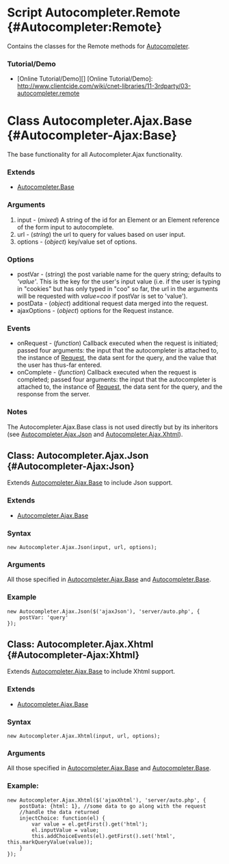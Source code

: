 Script Autocompleter.Remote {#Autocompleter:Remote}
================================================

Contains the classes for the Remote methods for [Autocompleter][].

### Tutorial/Demo

* [Online Tutorial/Demo][]
[Online Tutorial/Demo]: http://www.clientcide.com/wiki/cnet-libraries/11-3rdparty/03-autocompleter.remote

Class Autocompleter.Ajax.Base {#Autocompleter-Ajax:Base}
========================================================

The base functionality for all Autocompleter.Ajax functionality.

### Extends

* [Autocompleter.Base][]

### Arguments

1. input - (*mixed*) A string of the id for an Element or an Element reference of the form input to autocomplete.
2. url - (*string*) the url to query for values based on user input.
3. options - (*object*) key/value set of options.

### Options

* postVar - (*string*) the post variable name for the query string; defaults to *'value'*. This is the key for the user's input value (i.e. if the user is typing in "cookies" but has only typed in "coo" so far, the url in the arguments will be requested with *value=coo* if postVar is set to 'value').
* postData - (*object*) additional request data merged into the request.
* ajaxOptions - (*object*) options for the Request instance.

### Events

* onRequest - (*function*) Callback executed when the request is initiated; passed four arguments: the input that the autocompleter is attached to, the instance of [Request][], the data sent for the query, and the value that the user has thus-far entered.
* onComplete - (*function*) Callback executed when the request is completed; passed four arguments: the input that the autocompleter is attached to, the instance of [Request][], the data sent for the query, and the response from the server.

### Notes

The Autocompleter.Ajax.Base class is not used directly but by its inheritors (see 
[Autocompleter.Ajax.Json][] and [Autocompleter.Ajax.Xhtml][]).

Class: Autocompleter.Ajax.Json {#Autocompleter-Ajax:Json}
---------------------------------------------------------
Extends [Autocompleter.Ajax.Base][] to include Json support.

### Extends

* [Autocompleter.Ajax.Base][]

### Syntax

	new Autocompleter.Ajax.Json(input, url, options);

### Arguments

All those specified in [Autocompleter.Ajax.Base][] and [Autocompleter.Base][].

### Example

	new Autocompleter.Ajax.Json($('ajaxJson'), 'server/auto.php', {
		postVar: 'query'
	});

Class: Autocompleter.Ajax.Xhtml {#Autocompleter-Ajax:Xhtml}
-----------------------------------------------------------

Extends [Autocompleter.Ajax.Base][] to include Xhtml support.

### Extends

* [Autocompleter.Ajax.Base][]

### Syntax

	new Autocompleter.Ajax.Xhtml(input, url, options);

### Arguments

All those specified in [Autocompleter.Ajax.Base][] and [Autocompleter.Base][].

### Example:

	new Autocompleter.Ajax.Xhtml($('ajaxXhtml'), 'server/auto.php', {
		postData: {html: 1}, //some data to go along with the request
		//handle the data returned
		injectChoice: function(el) {
			var value = el.getFirst().get('html');
			el.inputValue = value;
			this.addChoiceEvents(el).getFirst().set('html', this.markQueryValue(value));
		}
	});

[Autocompleter.Ajax.Base]: #Autocompleter-Ajax:Base
[Autocompleter.Ajax.Json]: #Autocompleter-Ajax:Json
[Autocompleter.Ajax.Xhtml]: #Autocompleter-Ajax:Xhtml
[Autocompleter.Base]: /docs/3rdParty/Autocompleter#Autocompleter:Base
[Autocompleter]: /docs/3rdParty/Autocompleter
[Request]: http://www.mootools.net/Request/Request
